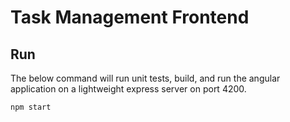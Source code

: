 # Task Management Frontend

## Run
The below command will run unit tests, build, and run the angular application on a lightweight express server on port 4200.
```bash
npm start
```